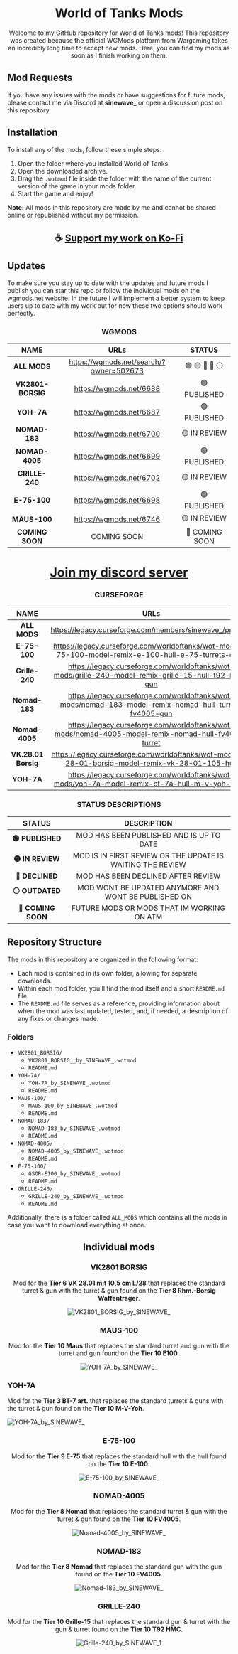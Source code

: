 <div align="center">

# World of Tanks Mods

Welcome to my GitHub repository for World of Tanks mods! This repository was created because the official WGMods platform from Wargaming takes an incredibly long time to accept new mods. Here, you can find my mods as soon as I finish working on them.

</div>

## Mod Requests

If you have any issues with the mods or have suggestions for future mods, please contact me via Discord at **sinewave_** or open a discussion post on this repository.

## Installation

To install any of the mods, follow these simple steps:

1. Open the folder where you installed World of Tanks.
2. Open the downloaded archive.
3. Drag the `.wotmod` file inside the folder with the name of the current version of the game in your mods folder.
4. Start the game and enjoy!

**Note:** All mods in this repository are made by me and cannot be shared online or republished without my permission.

<div align="center">

## ☕ [Support my work on Ko-Fi](https://ko-fi.com/thatsinewave)

</div>

## Updates

To make sure you stay up to date with the updates and future mods I publish you can star this repo or follow the individual mods on the wgmods.net website. In the future I will implement a better system to keep users up to date with my work but for now these two options should work perfectly.

<div align="center">

### WGMODS

| **NAME**          | **URLs**                                | **STATUS**     |
|:-----------------:|:---------------------------------------:|:--------------:|
| **ALL MODS**      | https://wgmods.net/search/?owner=502673 | 🟢 🟡 🔴 🔵 ⚪ |
| **VK2801-BORSIG** | https://wgmods.net/6688                 | 🟢 PUBLISHED   |
| **YOH-7A**        | https://wgmods.net/6687                 | 🟢 PUBLISHED   |
| **NOMAD-183**     | https://wgmods.net/6700                 | 🟡 IN REVIEW   |
| **NOMAD-4005**    | https://wgmods.net/6699                 | 🟢 PUBLISHED   |
| **GRILLE-240**    | https://wgmods.net/6702                 | 🟡 IN REVIEW   |
| **E-75-100**      | https://wgmods.net/6698                 | 🟢 PUBLISHED   |
| **MAUS-100**      | https://wgmods.net/6746                 | 🟡 IN REVIEW   |
| **COMING SOON**   | COMING SOON                             | 🔵 COMING SOON |

<div align="center">

# [Join my discord server](https://discord.gg/2nHHHBWNDw)

</div>

### CURSEFORGE

| **NAME**            | **URLs**                                                                                               |
|:-------------------:|:------------------------------------------------------------------------------------------------------:|
| **ALL MODS**        | https://legacy.curseforge.com/members/sinewave_/projects                                               |
| **E-75-100**        | https://legacy.curseforge.com/worldoftanks/wot-mods/e-75-100-model-remix-e-100-hull-e-75-turrets-guns  |
| **Grille-240**      | https://legacy.curseforge.com/worldoftanks/wot-mods/grille-240-model-remix-grille-15-hull-t92-hmc-gun  |
| **Nomad-183**       | https://legacy.curseforge.com/worldoftanks/wot-mods/nomad-183-model-remix-nomad-hull-turret-fv4005-gun |
| **Nomad-4005**      | https://legacy.curseforge.com/worldoftanks/wot-mods/nomad-4005-model-remix-nomad-hull-fv4005-turret    |
| **VK.28.01 Borsig** | https://legacy.curseforge.com/worldoftanks/wot-mods/vk-28-01-borsig-model-remix-vk-28-01-105-hull      |
| **YOH-7A**          | https://legacy.curseforge.com/worldoftanks/wot-mods/yoh-7a-model-remix-bt-7a-hull-m-v-yoh-turret       |

### STATUS DESCRIPTIONS

| **STATUS**         | **DESCRIPTION**                                             |
|:------------------:|:-----------------------------------------------------------:|
| **🟢 PUBLISHED**   | MOD HAS BEEN PUBLISHED AND IS UP TO DATE                    |
| **🟡 IN REVIEW**   | MOD IS IN FIRST REVIEW OR THE UPDATE IS WAITING THE REVIEW  |
| **🔴 DECLINED**    | MOD HAS BEEN DECLINED AFTER REVIEW                          |
| **⚪ OUTDATED**    | MOD WONT BE UPDATED ANYMORE AND WONT BE PUBLISHED ON        |
| **🔵 COMING SOON** | FUTURE MODS OR MODS THAT IM WORKING ON ATM                  |

</div>

## Repository Structure

The mods in this repository are organized in the following format:

- Each mod is contained in its own folder, allowing for separate downloads.
- Within each mod folder, you'll find the mod itself and a short `README.md` file.
- The `README.md` file serves as a reference, providing information about when the mod was last updated, tested, and, if needed, a description of any fixes or changes made.

### Folders

- `VK2801_BORSIG/`
  - `VK2801_BORSIG__by_SINEWAVE_.wotmod`
  - `README.md`
- `YOH-7A/`
  - `YOH-7A_by_SINEWAVE_.wotmod`
  - `README.md`
- `MAUS-100/`
  - `MAUS-100_by_SINEWAVE_.wotmod`
  - `README.md`
- `NOMAD-183/`
  - `NOMAD-183_by_SINEWAVE_.wotmod`
  - `README.md`
- `NOMAD-4005/`
  - `NOMAD-4005_by_SINEWAVE_.wotmod`
  - `README.md`
- `E-75-100/`
  - `GSOR-E100_by_SINEWAVE_.wotmod`
  - `README.md` 
- `GRILLE-240/`
  - `GRILLE-240_by_SINEWAVE_.wotmod`
  - `README.md` 

Additionally, there is a folder called `ALL_MODS` which contains all the mods in case you want to download everything at once.

<div align="center">

## Individual mods

</div>

<div align="center">

### VK2801 BORSIG

Mod for the **Tier 6 VK 28.01 mit 10,5 cm L/28** that replaces the standard turret & gun with the turret & gun found on the **Tier 8 Rhm.-Borsig Waffenträger**.

![VK2801_BORSIG_by_SINEWAVE_](https://github.com/ThatSINEWAVE/World-Of-Tanks-Mods/assets/133239148/f12e318f-6644-4a64-9fc2-cfa831677981)

</div>

<div align="center">

### MAUS-100

Mod for the **Tier 10 Maus** that replaces the standard turret and gun with the turret and gun found on the **Tier 10 E100**.

![YOH-7A_by_SINEWAVE_](https://github.com/ThatSINEWAVE/World-Of-Tanks-Mods/assets/133239148/486271ac-59f7-4531-b2a4-61a01f016111)

</div>

### YOH-7A

Mod for the **Tier 3 BT-7 art.** that replaces the standard turrets & guns with the turret & gun found on the **Tier 10 M-V-Yoh**.

![YOH-7A_by_SINEWAVE_](https://github.com/ThatSINEWAVE/World-Of-Tanks-Mods/assets/133239148/486271ac-59f7-4531-b2a4-61a01f016111)

</div>

<div align="center">

### E-75-100

Mod for the **Tier 9 E-75** that replaces the standard hull with the hull found on the **Tier 10 E-100**. 

![E-75-100_by_SINEWAVE_](https://github.com/ThatSINEWAVE/World-Of-Tanks-Mods/assets/133239148/51bf4054-4439-43cb-831b-41a7df6b5a93)

</div>

<div align="center">

### NOMAD-4005

Mod for the **Tier 8 Nomad** that replaces the standard turret & gun with the turret & gun found on the **Tier 10 FV4005**.

![Nomad-4005_by_SINEWAVE_](https://github.com/ThatSINEWAVE/World-Of-Tanks-Mods/assets/133239148/277d4981-d0d8-4c4c-8532-77ff9f410358)

</div>

<div align="center">

### NOMAD-183

Mod for the **Tier 8 Nomad** that replaces the standard gun with the gun found on the **Tier 10 FV4005**.

![Nomad-183_by_SINEWAVE_](https://github.com/ThatSINEWAVE/World-Of-Tanks-Mods/assets/133239148/c9bb901d-e84e-431e-85d3-ec5f2f822230)

</div>

<div align="center">

### GRILLE-240

Mod for the **Tier 10 Grille-15** that replaces the standard gun & turret with the gun & turret found on the **Tier 10 T92 HMC**.

![Grille-240_by_SINEWAVE_1](https://github.com/ThatSINEWAVE/World-Of-Tanks-Mods/assets/133239148/114f8f4d-7066-42b8-98ed-577e2e466a81)

</div>
